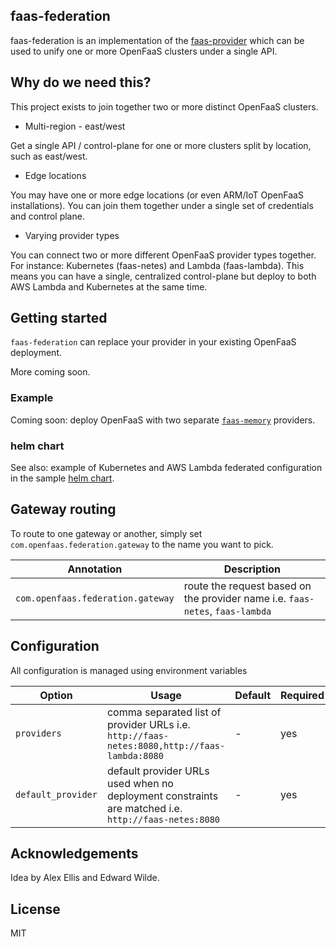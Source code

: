 faas-federation
-----

faas-federation is an implementation of the [faas-provider](https://github.com/openfaas/faas-provider) which can be used to unify one or more OpenFaaS clusters under a single API.

## Why do we need this?

This project exists to join together two or more distinct OpenFaaS clusters.

* Multi-region - east/west

Get a single API / control-plane for one or more clusters split by location, such as east/west.

* Edge locations

You may have one or more edge locations (or even ARM/IoT OpenFaaS installations). You can join them together under a single set of credentials and control plane.

* Varying provider types

You can connect two or more different OpenFaaS provider types together. For instance: Kubernetes (faas-netes) and Lambda (faas-lambda). This means you can have a single, centralized control-plane but deploy to both AWS Lambda and Kubernetes at the same time.

## Getting started

`faas-federation` can replace your provider in your existing OpenFaaS deployment.

More coming soon.

### Example

Coming soon: deploy OpenFaaS with two separate [`faas-memory`](https://github.com/openfaas-incubator/faas-memory) providers.

### helm chart

See also: example of Kubernetes and AWS Lambda federated configuration in the sample [helm chart](chart/of-federation).

## Gateway routing

To route to one gateway or another, simply set `com.openfaas.federation.gateway` to the name you want to pick.

| Annotation | Description |
| ----|----|
| `com.openfaas.federation.gateway` | route the request based on the provider name i.e. `faas-netes`, `faas-lambda` |

## Configuration

All configuration is managed using environment variables

| Option                            | Usage      | Default                  | Required |
|-----------------------------------|------------|--------------------------|----------|
| `providers`           | comma separated list of provider URLs i.e. `http://faas-netes:8080,http://faas-lambda:8080` | - |   yes    |
| `default_provider`    | default provider URLs used when no deployment constraints are matched i.e. `http://faas-netes:8080` | - |   yes    |

## Acknowledgements

Idea by Alex Ellis and Edward Wilde.

## License

MIT
